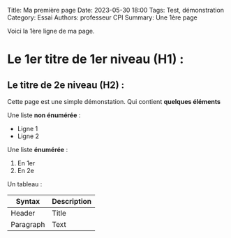 Title: Ma première page
Date: 2023-05-30 18:00
Tags: Test, démonstration
Category: Essai
Authors: professeur CPI
Summary: Une 1ère page

Voici la 1ère ligne de ma page.

# Le 1er titre de 1er niveau (H1) :

## Le titre de 2e niveau (H2) :

Cette page est une simple démonstation.
Qui contient **quelques éléments**

Une liste **non énumérée** :

- Ligne 1
- Ligne 2

Une liste **énumérée** :

1. En 1er
2. En 2e

Un tableau :

| Syntax | Description |
| ----------- | ----------- |
| Header | Title |
| Paragraph | Text |
